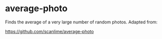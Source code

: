 average-photo
=============

Finds the average of a very large number of random photos. Adapted from:

https://github.com/scanlime/average-photo